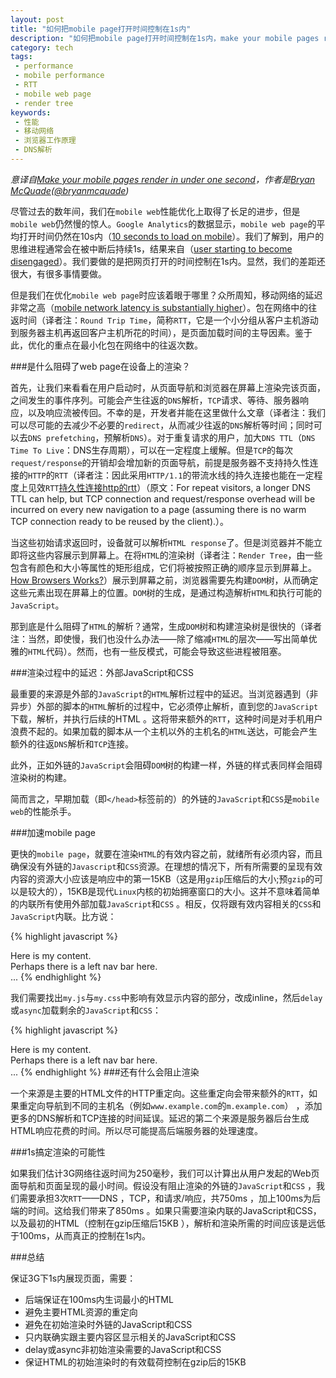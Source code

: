 ```yaml
---
layout: post
title: "如何把mobile page打开时间控制在1s内"
description: "如何把mobile page打开时间控制在1s内，make your mobile pages render in under one second"
category: tech
tags:
 - performance
 - mobile performance
 - RTT
 - mobile web page
 - render tree
keywords:
 - 性能
 - 移动网络
 - 浏览器工作原理
 - DNS解析
---
```


_意译自[Make your mobile pages render in under one second](http://calendar.perfplanet.com/2012/make-your-mobile-pages-render-in-under-one-second/)，作者是[Bryan McQuade](http://bryanmcquade.com/blog/)([@bryanmcquade](http://twitter.com/bryanmcquade))_

尽管过去的数年间，我们在`mobile web`性能优化上取得了长足的进步，但是`mobile web`仍然慢的惊人。`Google Analytics`的数据显示，`mobile web page`的平均打开时间仍然在10s内（[10 seconds to load on mobile](http://analytics.blogspot.com/2012/04/global-site-speed-overview-how-fast-are.html)）。我们了解到，用户的思维进程通常会在被中断后持续1s，结果来自（[user starting to become disengaged](http://www.useit.com/papers/responsetime.html)）。我们要做的是把网页打开的时间控制在1s内。显然，我们的差距还很大，有很多事情要做。

但是我们在优化`mobile web page`时应该着眼于哪里？众所周知，移动网络的延迟非常之高（[mobile network latency is substantially higher](http://calendar.perfplanet.com/2011/carrier-networks-down-the-rabbit-hole/)）。包在网络中的往返时间（译者注：`Round Trip Time`，简称`RTT`，它是一个小分组从客户主机游动到服务器主机再返回客户主机所花的时间），是页面加载时间的主导因素。鉴于此，优化的重点在最小化包在网络中的往返次数。

###是什么阻碍了web page在设备上的渲染？

首先，让我们来看看在用户启动时，从页面导航和浏览器在屏幕上渲染完该页面，之间发生的事件序列。可能会产生往返的`DNS`解析，`TCP`请求、等待、服务器响应，以及响应流被传回。不幸的是，开发者并能在这里做什么文章（译者注：我们可以尽可能的去减少不必要的`redirect`，从而减少往返的`DNS`解析等时间；同时可以去`DNS prefetching`，预解析`DNS`）。对于重复请求的用户，加大`DNS TTL`（`DNS Time To Live`：DNS生存周期），可以在一定程度上缓解。但是`TCP`的每次`request/response`的开销却会增加新的页面导航，前提是服务器不支持持久性连接的`HTTP`的`RTT`（译者注：因此采用`HTTP/1.1`的带流水线的持久连接也能在一定程度上见效`RTT`[持久性连接http的rtt](http://blog.sina.com.cn/s/blog_4da7712001000ajk.html)）（原文：For repeat visitors, a longer DNS TTL can help, but TCP connection and request/response overhead will be incurred on every new navigation to a page (assuming there is no warm TCP connection ready to be reused by the client).）。

当这些初始请求返回时，设备就可以解析`HTML response`了。但是浏览器并不能立即将这些内容展示到屏幕上。在将`HTML`的渲染树（译者注：`Render Tree`，由一些包含有颜色和大小等属性的矩形组成，它们将被按照正确的顺序显示到屏幕上。[How Browsers Works?](http://taligarsiel.com/Projects/howbrowserswork1.htm)）展示到屏幕之前，浏览器需要先构建`DOM`树，从而确定这些元素出现在屏幕上的位置。`DOM`树的生成，是通过构造解析`HTML`和执行可能的`JavaScript`。

那到底是什么阻碍了`HTML`的解析？通常，生成`DOM`树和构建渲染树是很快的（译者注：当然，即使慢，我们也没什么办法——除了缩减`HTML`的层次——写出简单优雅的`HTML`代码）。然而，也有一些反模式，可能会导致这些进程被阻塞。

###渲染过程中的延迟：外部JavaScript和CSS

最重要的来源是外部的`JavaScript`的`HTML`解析过程中的延迟。当浏览器遇到（非异步）外部的脚本的`HTML`解析的过程中，它必须停止解析，直到您的`JavaScript`下载，解析，并执行后续的HTML 。这将带来额外的`RTT`，这种时间是对手机用户浪费不起的。如果加载的脚本从一个主机以外的主机名的`HTML`送达，可能会产生额外的往返`DNS`解析和`TCP`连接。

此外，正如外链的`JavaScript`会阻碍`DOM`树的构建一样，外链的样式表同样会阻碍渲染树的构建。

简而言之，早期加载（即`</head>`标签前的）的外链的`JavaScript`和`CSS`是`mobile web`的性能杀手。

###加速mobile page

更快的`mobile page`，就要在渲染`HTML`的有效内容之前，就绪所有必须内容，而且确保没有外链的`Javascript`和`CSS`资源。在理想的情况下，所有所需要的呈现有效内容的资源大小应该是响应中的第一15KB（这是用`gzip`压缩后的大小;预`gzip`的可以是较大的），15KB是现代`Linux`内核的初始拥塞窗口的大小。这并不意味着简单的内联所有使用外部加载`JavaScript`和`CSS` 。相反，仅将跟有效内容相关的`CSS`和`JavaScript`内联。比方说：

{% highlight javascript %}
<html>
<head>
  <link rel="stylesheet" href="my.css">
  <script src="my.js"></script>
</head>
<body>
  <div class="main">
    Here is my content.
  </div>
  <div class="leftnav">
    Perhaps there is a left nav bar here.
  </div>
  ...
</body>
</html>
{% endhighlight %}

我们需要找出`my.js`与`my.css`中影响有效显示内容的部分，改成inline，然后`delay`或`async`加载剩余的`JavaScript`和`CSS`：

{% highlight javascript %}
<html>
<head>
  <style>
  .main { ... }
  .leftnav { ... }
  /* ... any other styles needed for the initial render here ... */
  </style>
  <script>
  // Any script needed for initial render here.
  // Ideally, there should be no JS needed for the initial render
  </script>
</head>
<body>
  <div class="main">
    Here is my content.
  </div>
  <div class="leftnav">
    Perhaps there is a left nav bar here.
  </div>
  ...
  <!-- 
    NOTE: delay loading of script and stylesheet may best be done
     in an asynchronous callback such as `requestAnimationFrame` 
     rather than inline in HTML, since the callback will be invoked 
     after the browser has rendered the earlier HTML content to the screen.
   -->
  <link rel="stylesheet" href="my_leftover.css">
  <script src="my_leftover.js"></script>
</body>
</html>
{% endhighlight %}
###还有什么会阻止渲染

一个来源是主要的HTML文件的HTTP重定向。这些重定向会带来额外的`RTT`，如果重定向导航到不同的主机名（例如`www.example.com`的`m.example.com`） ，添加更多的DNS解析和TCP连接的时间延误。延迟的第二个来源是服务器后台生成HTML响应花费的时间。所以尽可能提高后端服务器的处理速度。

###1s搞定渲染的可能性

如果我们估计3G网络往返时间为250毫秒，我们可以计算出从用户发起的Web页面导航和页面呈现的最小时间。假设没有阻止渲染的外链的`JavaScript`和`CSS` ，我们需要承担3次`RTT`——DNS ，TCP，和请求/响应，共750ms ，加上100ms为后端的时间。这给我们带来了850ms 。如果只需要渲染内联的JavaScript和CSS，以及最初的HTML（控制在gzip压缩后15KB ），解析和渲染所需的时间应该是远低于100ms，从而真正的控制在1s内。

###总结

保证3G下1s内展现页面，需要：

- 后端保证在100ms内生词最小的HTML
- 避免主要HTML资源的重定向
- 避免在初始渲染时外链的JavaScript和CSS
- 只内联确实跟主要内容区显示相关的JavaScript和CSS
- delay或async非初始渲染需要的JavaScript和CSS
- 保证HTML的初始渲染时的有效载荷控制在gzip后的15KB


